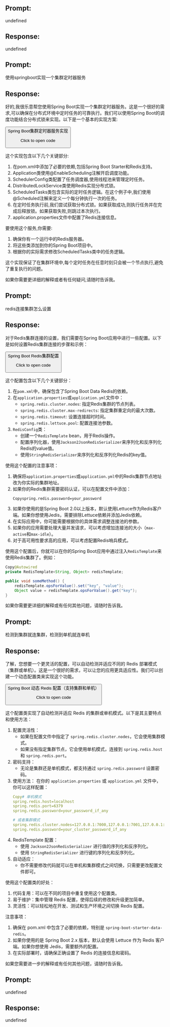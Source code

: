 ## Prompt:
undefined

## Response:
undefined

## Prompt:
使用springboot实现一个集群定时器服务

## Response:
好的,我很乐意帮您使用Spring Boot实现一个集群定时器服务。这是一个很好的需求,可以确保在分布式环境中定时任务的可靠执行。我们可以使用Spring Boot的调度功能结合分布式锁来实现。以下是一个基本的实现方案:

<button>Spring Boot集群定时器服务实现

Click to open code</button>

这个实现包含以下几个关键部分:

1. 在pom.xml中添加了必要的依赖,包括Spring Boot Starter和Redis支持。
2. Application类使用@EnableScheduling注解开启调度功能。
3. SchedulerConfig类配置了任务调度器,使用线程池来管理定时任务。
4. DistributedLockService类使用Redis实现分布式锁。
5. ScheduledTasks类包含实际的定时任务逻辑。在这个例子中,我们使用@Scheduled注解来定义一个每分钟执行一次的任务。
6. 在定时任务执行前,我们尝试获取分布式锁。如果获取成功,则执行任务并在完成后释放锁。如果获取失败,则跳过本次执行。
7. application.properties文件中配置了Redis连接信息。

要使用这个服务,你需要:

1. 确保你有一个运行中的Redis服务器。
2. 将这些类添加到你的Spring Boot项目中。
3. 根据你的实际需求修改ScheduledTasks类中的任务逻辑。

这个实现保证了在集群环境中,每个定时任务在任意时刻只会被一个节点执行,避免了重复执行的问题。

如果你需要更详细的解释或者有任何疑问,请随时告诉我。

## Prompt:
redis连接集群怎么设置

## Response:
对于Redis集群连接的设置，我们需要在Spring Boot应用中进行一些配置。以下是如何设置Redis集群连接的步骤和示例：

<button>Spring Boot Redis集群配置

Click to open code</button>

这个配置包含以下几个关键部分：

1. 在`pom.xml`中，确保包含了Spring Boot Data Redis的依赖。
2. 在`application.properties`或`application.yml`文件中：
   * `spring.redis.cluster.nodes`: 指定Redis集群的节点列表。
   * `spring.redis.cluster.max-redirects`: 指定集群重定向的最大次数。
   * `spring.redis.timeout`: 设置连接超时时间。
   * `spring.redis.lettuce.pool`: 配置连接池参数。
3. `RedisConfig`类：
   * 创建一个`RedisTemplate` bean，用于Redis操作。
   * 配置序列化器，使用`Jackson2JsonRedisSerializer`来序列化和反序列化Redis的value值。
   * 使用`StringRedisSerializer`来序列化和反序列化Redis的key值。

使用这个配置的注意事项：

1. 确保将`application.properties`或`application.yml`中的Redis集群节点地址改为你实际的集群地址。
2. 如果你的Redis集群需要密码认证，可以在配置文件中添加：
   ```
   Copyspring.redis.password=your_password
   ```
3. 如果你使用的是Spring Boot 2.0以上版本，默认使用Lettuce作为Redis客户端。如果你想使用Jedis，需要排除Lettuce依赖并添加Jedis依赖。
4. 在实际应用中，你可能需要根据你的具体需求调整连接池的参数。
5. 如果你的应用需要处理大量并发请求，可以考虑增加连接池的大小（`max-active`和`max-idle`）。
6. 对于高可用性要求高的应用，可以考虑配置Redis哨兵模式。

使用这个配置后，你就可以在你的Spring Boot应用中通过注入`RedisTemplate`来使用Redis集群了。例如：

```java
Copy@Autowired
private RedisTemplate<String, Object> redisTemplate;

public void someMethod() {
    redisTemplate.opsForValue().set("key", "value");
    Object value = redisTemplate.opsForValue().get("key");
}
```

如果你需要更详细的解释或有任何其他问题，请随时告诉我。

## Prompt:
检测到集群就连集群，检测到单机就连单机

## Response:
了解，您想要一个更灵活的配置，可以自动检测并适应不同的 Redis 部署模式（集群或单机）。这是一个很好的需求，可以让您的应用更具适应性。我们可以创建一个动态配置类来实现这个功能。

<button>Spring Boot 动态 Redis 配置（支持集群和单机）

Click to open code</button>

这个配置类实现了自动检测并适应 Redis 的集群或单机模式。以下是其主要特点和使用方法：

1. 配置灵活性：
   * 如果在配置文件中指定了 `spring.redis.cluster.nodes`，它会使用集群模式。
   * 如果没有指定集群节点，它会使用单机模式，连接到 `spring.redis.host` 和 `spring.redis.port`。
2. 密码支持：
   * 无论是集群还是单机模式，都支持通过 `spring.redis.password` 设置密码。
3. 使用方法： 在你的 `application.properties` 或 `application.yml` 文件中，你可以这样配置：
   ```yaml
   Copy# 单机模式
   spring.redis.host=localhost
   spring.redis.port=6379
   spring.redis.password=your_password_if_any

   # 或者集群模式
   spring.redis.cluster.nodes=127.0.0.1:7000,127.0.0.1:7001,127.0.0.1:7002
   spring.redis.password=your_cluster_password_if_any
   ```
4. RedisTemplate 配置：
   * 使用 `Jackson2JsonRedisSerializer` 进行值的序列化和反序列化。
   * 使用 `StringRedisSerializer` 进行键的序列化和反序列化。
5. 自动适应：
   * 你不需要修改代码就可以在单机和集群模式之间切换，只需要更改配置文件即可。

使用这个配置类的好处：

1. 代码复用：可以在不同的项目中重复使用这个配置类。
2. 易于维护：集中管理 Redis 配置，使得后续的修改和升级更加简单。
3. 灵活性：可以轻松地在开发、测试和生产环境之间切换 Redis 配置。

注意事项：

1. 确保在 pom.xml 中包含了必要的依赖，特别是 `spring-boot-starter-data-redis`。
2. 如果你使用的是 Spring Boot 2.x 版本，默认会使用 Lettuce 作为 Redis 客户端。如果你想使用 Jedis，需要额外的配置。
3. 在实际部署时，请确保正确设置了 Redis 的连接信息和密码。

如果您需要进一步的解释或有任何其他问题，请随时告诉我。

## Prompt:
undefined

## Response:
undefined

